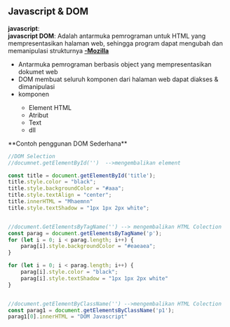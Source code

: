 ## Javascript & DOM

__javascript__: <br>
__javascript DOM__: Adalah antarmuka pemrograman untuk HTML yang mempresentasikan halaman web, sehingga program dapat mengubah dan memanipulasi strukturnya 
<a href="https://developer.mozilla.org/en-US/docs/Web/API/Document_Object_Model"> __-Mozilla__</a>

<ul>
    <li>Antarmuka pemrograman berbasis object yang mempresentasikan dokumet web</li>
    <li>DOM membuat seluruh komponen dari halaman web dapat diakses & dimanipulasi</li>
    <li>komponen</li>
        <ul>
        <li>Element HTML</li>
        <li>Atribut</li>
        <li>Text</li>
        <li>dll</li>
        </ul>
</ul>
**Contoh penggunan DOM Sederhana**

```javascript
//DOM Selection
//documnet.getElementById('')  -->mengembalikan element

const title = document.getElementById('title');
title.style.color = "black";
title.style.backgroundColor = "#aaa";
title.style.textAlign = "center";
title.innerHTML = "Mhaemnn"
title.style.textShadow = "1px 1px 2px white";


//document.GetElementsByTagName('') --> mengembalikan HTML Colection
const parag = document.getElementsByTagName('p');
for (let i = 0; i < parag.length; i++) {
    parag[i].style.backgroundColor = "#eaeaea";
}

for (let i = 0; i < parag.length; i++) {
    parag[i].style.color = "black";
    parag[i].style.textShadow = "1px 1px 2px white"
}


//document.getElementByClassName('') -->mengembalikan HTML Colection
const parag1 = document.getElementsByClassName('p1');
parag1[0].innerHTML = "DOM Javascript"

```


